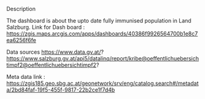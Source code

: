 
Description

The dashboard is about the upto date fully immunised population in Land Salzburg.
Link for Dash board : https://zgis.maps.arcgis.com/apps/dashboards/40386f9926564700b1e8c7ea6256f6fe

Data sources
https://www.data.gv.at/?
https://www.salzburg.gv.at/api5/datalinq/report/kribe@oeffentlichuebersichtimpf2@oeffentlichuebersichtimpf2?  

Meta data link : https://zgis185.geo.sbg.ac.at/geonetwork/srv/eng/catalog.search#/metadata/2bd84faf-19f5-455f-9817-22b2ce1f7d4b


